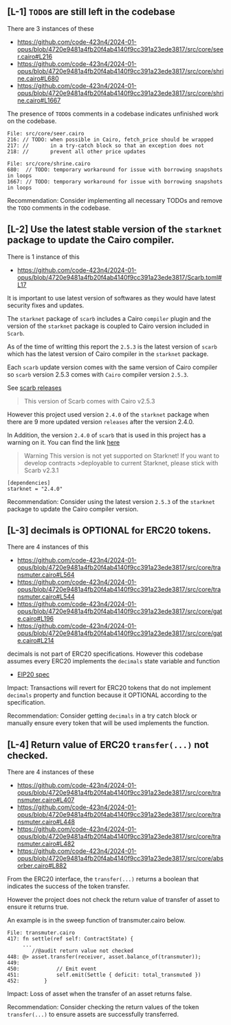 ## [L-1] `TODO`s are still left in the codebase
There are 3 instances of these
- https://github.com/code-423n4/2024-01-opus/blob/4720e9481a4fb20f4ab4140f9cc391a23ede3817/src/core/seer.cairo#L216
- https://github.com/code-423n4/2024-01-opus/blob/4720e9481a4fb20f4ab4140f9cc391a23ede3817/src/core/shrine.cairo#L680
- https://github.com/code-423n4/2024-01-opus/blob/4720e9481a4fb20f4ab4140f9cc391a23ede3817/src/core/shrine.cairo#L1667

The presence of `TODO`s comments in a codebase indicates unfinished work on the codebase.
```
File: src/core/seer.cairo
216: // TODO: when possible in Cairo, fetch_price should be wrapped
217: //       in a try-catch block so that an exception does not
218: //       prevent all other price updates
```
```
File: src/core/shrine.cairo
680:  // TODO: temporary workaround for issue with borrowing snapshots in loops
1667: // TODO: temporary workaround for issue with borrowing snapshots in loops
```

Recommendation:
Consider implementing all necessary TODOs and remove the `TODO` comments in the codebase.

## [L-2] Use the latest stable version of the `starknet` package to update the Cairo compiler.
There is 1 instance of this
- https://github.com/code-423n4/2024-01-opus/blob/4720e9481a4fb20f4ab4140f9cc391a23ede3817/Scarb.toml#L17

It is important to use latest version of softwares as they would have latest security fixes and updates. 

The `starknet` package of `scarb` includes a Cairo `compiler` plugin and the version of the `starknet` package is coupled to Cairo version included in `Scarb`.


As of the time of writting this report the `2.5.3` is the latest version of `scarb` which has the latest version of Cairo compiler in the `starknet` package. 

Each `scarb` update version comes with the same version of Cairo compiler so `scarb` version 2.5.3 comes with `Cairo` compiler version `2.5.3`.

See [scarb releases](https://github.com/software-mansion/scarb/releases)
> This version of Scarb comes with Cairo v2.5.3

However this project used version `2.4.0` of the `starknet` package when there are 9 more updated version `releases` after the version 2.4.0.

In Addition, the version `2.4.0` of `scarb` that is used in this project has a warning on it. You can find the link [here]()


>Warning
>This version is not yet supported on Starknet! If you want to develop contracts >deployable to current Starknet, please stick with Scarb v2.3.1
```
[dependencies]
starknet = "2.4.0"
```
Recommendation:
Consider using the latest version `2.5.3` of the `starknet` package to update the Cairo compiler version.

## [L-3] decimals is OPTIONAL for ERC20 tokens.
There are 4 instances of this
- https://github.com/code-423n4/2024-01-opus/blob/4720e9481a4fb20f4ab4140f9cc391a23ede3817/src/core/transmuter.cairo#L564
- https://github.com/code-423n4/2024-01-opus/blob/4720e9481a4fb20f4ab4140f9cc391a23ede3817/src/core/transmuter.cairo#L544
- https://github.com/code-423n4/2024-01-opus/blob/4720e9481a4fb20f4ab4140f9cc391a23ede3817/src/core/gate.cairo#L196
- https://github.com/code-423n4/2024-01-opus/blob/4720e9481a4fb20f4ab4140f9cc391a23ede3817/src/core/gate.cairo#L214


decimals is not part of ERC20 specifications. However this codebase assumes every ERC20 implements the `decimals` state variable and function
- [EIP20 spec](https://eips.ethereum.org/EIPS/eip-20) 

Impact:
Transactions will revert for ERC20 tokens that do not implement `decimals` property and function because it OPTIONAL according to the specification.


Recommendation:
Consider getting `decimals` in a try catch block or manually ensure every token that will be used implements the function.

## [L-4] Return value of ERC20 `transfer(...)` not checked.

There are 4 instances of these
- https://github.com/code-423n4/2024-01-opus/blob/4720e9481a4fb20f4ab4140f9cc391a23ede3817/src/core/transmuter.cairo#L407
- https://github.com/code-423n4/2024-01-opus/blob/4720e9481a4fb20f4ab4140f9cc391a23ede3817/src/core/transmuter.cairo#L448
- https://github.com/code-423n4/2024-01-opus/blob/4720e9481a4fb20f4ab4140f9cc391a23ede3817/src/core/transmuter.cairo#L482
- https://github.com/code-423n4/2024-01-opus/blob/4720e9481a4fb20f4ab4140f9cc391a23ede3817/src/core/absorber.cairo#L882


From the ERC20 interface, the `transfer(...)` returns a boolean that indicates the success of the token transfer. 

However the project does not check the return value of transfer of asset to ensure it returns true.

An example is in the sweep function of transmuter.cairo below.
```
File: transmuter.cairo
417: fn settle(ref self: ContractState) {
     ...
        //@audit return value not checked
448: @> asset.transfer(receiver, asset.balance_of(transmuter));
449:
450:            // Emit event
451:            self.emit(Settle { deficit: total_transmuted })
452:        }
```

Impact:
Loss of asset when the transfer of an asset returns false.


Recommendation:
Consider checking the return values of the token `transfer(...)` to ensure assets are successfully transferred.
